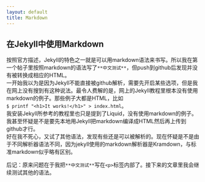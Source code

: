 ```yaml
---
layout: default
title: Markdown
---
```

## 在Jekyll中使用Markdown ##
按照官方描述，Jekyll的特色之一就是可以用markdown语法来书写。所以我在第一个帖子里按照markdown的语法写了`**中文测试**`，但push到github后发现并没有被转换成相应的HTML。  
一开始我以为是因为Jekyll不能直接被github解析，需要先开启某些选项，但是我在网上没有搜到有这种说法。最令人费解的是，网上的Jekyll教程里根本没有使用markdown的例子。那些例子大都是HTML，比如  
`$ printf "<h1>It works!</h1>" > index.html`。  
我安装Jekyll所参考的教程里也只是提到了Liquid，没有使用markdown的例子。我甚至怀疑是不是要先本地用Jekyll把markdown编译成HTML然后再上传到github才行。  
好在我不死心，又试了其他语法，发现有些还是可以被解析的。现在怀疑是不是由于不同解析器语法不同，因为jekyll使用的markdown解析器是Kramdown，与标准markdown似乎略有区别。  

  
后记：原来问题在于我把`**中文测试**`写在`<p>`标签内部了。接下来的文章里我会继续测试其他的语法。